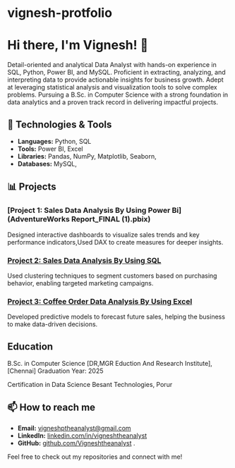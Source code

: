 # vignesh-protfolio
# Hi there, I'm Vignesh! 👋

Detail-oriented and analytical Data Analyst with hands-on experience in SQL, Python, Power BI, and MySQL. Proficient in extracting, analyzing, and interpreting data to provide actionable insights for business growth. Adept at leveraging statistical analysis and visualization tools to solve complex problems. Pursuing a B.Sc. in Computer Science with a strong foundation in data analytics and a proven track record in delivering impactful projects.

## 🔧 Technologies & Tools

- **Languages:** Python, SQL
- **Tools:**  Power BI, Excel
- **Libraries:** Pandas, NumPy, Matplotlib, Seaborn,
- **Databases:** MySQL, 

## 📊 Projects

### [Project 1: Sales Data Analysis By Using Power Bi](AdventureWorks Report_FINAL (1).pbix)
Designed interactive dashboards to visualize sales trends and key performance indicators,Used DAX to create measures for deeper insights.

### [Project 2: Sales Data Analysis By Using SQL](https://github.com/Vigneshtheanalyst/customer-segmentation)
Used clustering techniques to segment customers based on purchasing behavior, enabling targeted marketing campaigns.

### [Project 3: Coffee Order Data Analysis By Using Excel  ](https://github.com/Vigneshtheanalyst/predictive-modeling)
Developed predictive models to forecast future sales, helping the business to make data-driven decisions.

##  Education

B.Sc. in Computer Science
[DR,MGR Eduction And Research Institute], [Chennai]
Graduation Year: 2025

Certification in Data Science
Besant Technologies, Porur
## 📫 How to reach me

- **Email:** [vigneshptheanalyst@gmail.com](mailto:vigneshptheanalyst@gmail.com)
- **LinkedIn:** [linkedin.com/in/vigneshtheanalyst]([https://www.linkedin.com/in/vigneshtheanalyst@gmail.com/](https://www.linkedin.com/in/vignesh-p-a9a136339?utm_source=share&utm_campaign=share_via&utm_content=profile&utm_medium=android_app))
- **GitHub:** [github.com/Vigneshtheanalyst](https://github.com/Vigneshtheanalyst)
.

Feel free to check out my repositories and connect with me!
